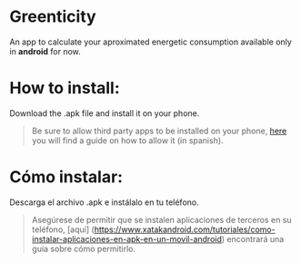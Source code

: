 # Greenticity

An app to calculate your aproximated energetic consumption available only in **android** for now.

# How to install:

Download the .apk file and install it on your phone.

> Be sure to allow third party apps to be installed on your phone, [here](https://www.xatakandroid.com/tutoriales/como-instalar-aplicaciones-en-apk-en-un-movil-android) you will find a guide on how to allow it (in spanish).


# Cómo instalar:

Descarga el archivo .apk e instálalo en tu teléfono.

> Asegúrese de permitir que se instalen aplicaciones de terceros en su teléfono, [aquí] (https://www.xatakandroid.com/tutoriales/como-instalar-aplicaciones-en-apk-en-un-movil-android) encontrará una guía sobre cómo permitirlo.
